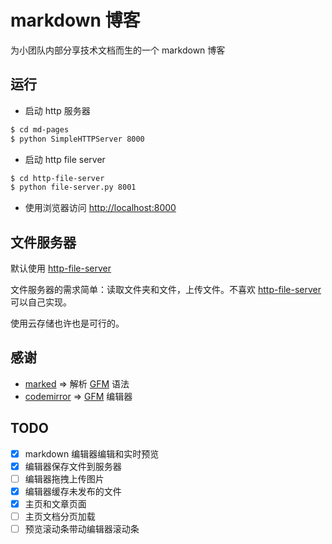 # markdown 博客

为小团队内部分享技术文档而生的一个 markdown 博客

## 运行

* 启动 http 服务器
```bash
$ cd md-pages
$ python SimpleHTTPServer 8000
```

* 启动 http file server
```bash
$ cd http-file-server
$ python file-server.py 8001
```

* 使用浏览器访问 <http://localhost:8000>

## 文件服务器

默认使用 [http-file-server]

文件服务器的需求简单：读取文件夹和文件，上传文件。不喜欢 [http-file-server] 可以自己实现。

使用云存储也许也是可行的。

## 感谢

* [marked] => 解析 [GFM] 语法
* [codemirror] => [GFM] 编辑器

## TODO

- [x] markdown 编辑器编辑和实时预览
- [x] 编辑器保存文件到服务器
- [ ] 编辑器拖拽上传图片
- [x] 编辑器缓存未发布的文件
- [x] 主页和文章页面
- [ ] 主页文档分页加载
- [ ] 预览滚动条带动编辑器滚动条

[marked]:https://github.com/chjj/marked
[codemirror]:https://codemirror.net/
[GFM]:https://help.github.com/articles/github-flavored-markdown/
[http-file-server]:https://github.com/hanxi/http-file-server
